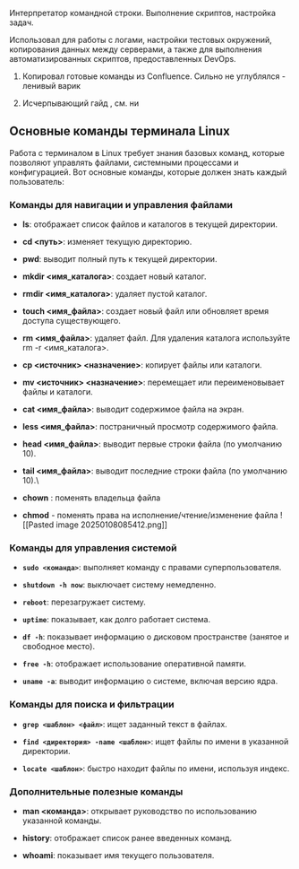 Интерпретатор командной строки. Выполнение скриптов, настройка задач. 

Использовал для работы с логами, настройки тестовых окружений, копирования данных между серверами, а также для выполнения автоматизированных скриптов, предоставленных DevOps. 

1. Копировал готовые команды из Confluence. Сильно не углублялся - ленивый варик

2. Исчерпывающий гайд , см. ни
## Основные команды терминала Linux

Работа с терминалом в Linux требует знания базовых команд, которые позволяют управлять файлами, системными процессами и конфигурацией. Вот основные команды, которые должен знать каждый пользователь:

### Команды для навигации и управления файлами

- **ls**: отображает список файлов и каталогов в текущей директории.

- **cd <путь>**: изменяет текущую директорию.

- **pwd**: выводит полный путь к текущей директории.

- **mkdir <имя_каталога>**: создает новый каталог.

- **rmdir <имя_каталога>**: удаляет пустой каталог.

- **touch <имя_файла>**: создает новый файл или обновляет время доступа существующего.

- **rm <имя_файла>**: удаляет файл. Для удаления каталога используйте rm -r <имя_каталога>.

- **cp <источник> <назначение>**: копирует файлы или каталоги.

- **mv <источник> <назначение>**: перемещает или переименовывает файлы и каталоги.

- **cat <имя_файла>**: выводит содержимое файла на экран.

- **less <имя_файла>**: постраничный просмотр содержимого файла.

- **head <имя_файла>**: выводит первые строки файла (по умолчанию 10).

- **tail <имя_файла>**: выводит последние строки файла (по умолчанию 10).\

- **chown** : поменять владельца файла

- **chmod** - поменять права на исполнение/чтение/изменение файла
![[Pasted image 20250108085412.png]]

### Команды для управления системой

- **`sudo <команда>`**: выполняет команду с правами суперпользователя.

- **`shutdown -h now`**: выключает систему немедленно.

- **`reboot`**: перезагружает систему.

- **`uptime`**: показывает, как долго работает система.

- **`df -h`**: показывает информацию о дисковом пространстве (занятое и свободное место).

- **`free -h`**: отображает использование оперативной памяти.

- **`uname -a`**: выводит информацию о системе, включая версию ядра.

### Команды для поиска и фильтрации

- **`grep <шаблон> <файл>`**: ищет заданный текст в файлах.

- **`find <директория> -name <шаблон>`**: ищет файлы по имени в указанной директории.

- **`locate <шаблон>`**: быстро находит файлы по имени, используя индекс.

### Дополнительные полезные команды

- **man <команда>**: открывает руководство по использованию указанной команды.

- **history**: отображает список ранее введенных команд.

- **whoami**: показывает имя текущего пользователя.



